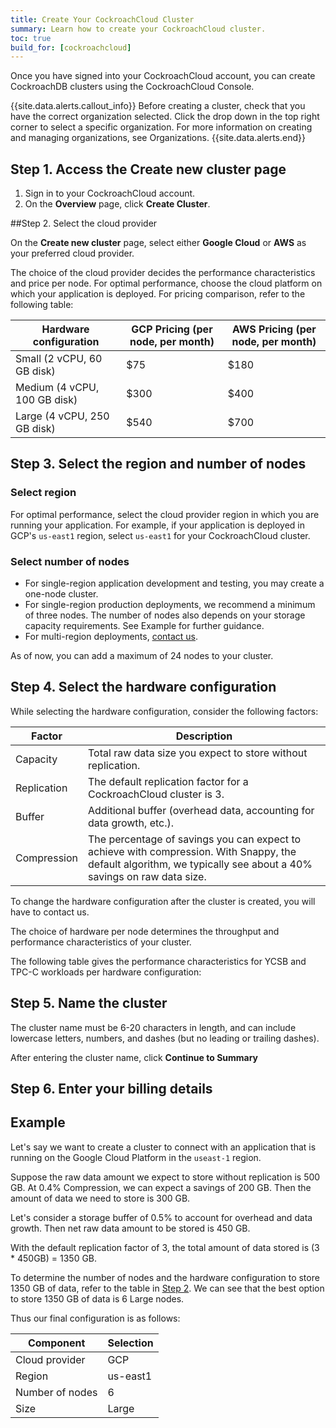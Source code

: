 ```yaml
---
title: Create Your CockroachCloud Cluster
summary: Learn how to create your CockroachCloud cluster.
toc: true
build_for: [cockroachcloud]
---
```


Once you have signed into your CockroachCloud account, you can create CockroachDB clusters using the CockroachCloud Console.

{{site.data.alerts.callout_info}}
Before creating a cluster, check that you have the correct organization selected. Click the drop down in the top right corner to select a specific organization. For more information on creating and managing organizations, see Organizations.
{{site.data.alerts.end}}

## Step 1. Access the Create new cluster page

1. Sign in to your CockroachCloud account.
2. On the **Overview** page, click **Create Cluster**.

##Step 2. Select the cloud provider

On the **Create new cluster** page, select either **Google Cloud** or **AWS** as your preferred cloud provider.

The choice of the cloud provider decides the performance characteristics and price per node. For optimal performance, choose the cloud platform on which your application is deployed. For pricing comparison, refer to the following table:

Hardware configuration	| GCP Pricing (per node, per month)	| AWS Pricing (per node, per month)
----------|------------|------------
Small (2 vCPU, 60 GB disk) |	$75	| $180
Medium	(4 vCPU, 100 GB disk) | $300 | $400
Large (4 vCPU, 250 GB disk) | $540	| $700

## Step 3. Select the region and number of nodes

### Select region

For optimal performance, select the cloud provider region in which you are running your application. For example, if your application is deployed in GCP's `us-east1` region, select `us-east1` for your CockroachCloud cluster.

### Select number of nodes

- For single-region application development and testing, you may create a one-node cluster.
- For single-region production deployments, we recommend a minimum of three nodes. The number of nodes also depends on your storage capacity requirements. See Example for further guidance.
- For multi-region deployments, [contact us](sales@cockroachlabs.com).

As of now, you can add a maximum of 24 nodes to your cluster.

## Step 4. Select the hardware configuration

While selecting the hardware configuration, consider the following factors:

Factor | Description
----------|------------
Capacity | Total raw data size you expect to store without replication.
Replication | The default replication factor for a CockroachCloud cluster is 3.
Buffer | Additional buffer (overhead data, accounting for data growth, etc.).
Compression | The percentage of savings you can expect to achieve with compression. With Snappy, the default algorithm, we typically see about a 40% savings on raw data size.  

To change the hardware configuration after the cluster is created, you will have to contact us.

The choice of hardware per node determines the throughput and performance characteristics of your cluster.

The following table gives the performance characteristics for YCSB and TPC-C workloads per hardware configuration:

<Performance characteristics table>
<Also include IOPS numbers for each config>

## Step 5. Name the cluster

The cluster name must be 6-20 characters in length, and can include lowercase letters, numbers, and dashes (but no leading or trailing dashes).

After entering the cluster name, click **Continue to Summary**

## Step 6. Enter your billing details

<Add info here>

## Example

Let's say we want to create a cluster to connect with an application that is running on the Google Cloud Platform in the `useast-1` region.

Suppose the raw data amount we expect to store without replication is 500 GB.
At 0.4% Compression, we can expect a savings of 200 GB. Then the amount of data we need to store is 300 GB.

Let's consider a storage buffer of 0.5% to account for overhead and data growth. Then net raw data amount to be stored is 450 GB.

With the default replication factor of 3, the total amount of data stored is (3 * 450GB) = 1350 GB.

To determine the number of nodes and the hardware configuration to store 1350 GB of data, refer to the table in [Step 2](#step-2-select-the-cloud-provider). We can see that the best option to store 1350 GB of data is 6 Large nodes.

Thus our final configuration is as follows:

Component | Selection
----------|----------
Cloud provider | GCP
Region | us-east1
Number of nodes | 6
Size | Large
